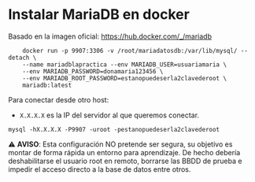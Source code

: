 # Instalar MariaDB en docker

Basado en la imagen oficial: <https://hub.docker.com/_/mariadb>

~~~~
    docker run -p 9907:3306 -v /root/mariadatosdb:/var/lib/mysql/ --detach \
    --name mariadblapractica --env MARIADB_USER=usuariamaria \
    --env MARIADB_PASSWORD=donamaria123456 \
    --env MARIADB_ROOT_PASSWORD=estanopuedeserla2clavederoot \
    mariadb:latest
~~~~

Para conectar desde otro host:

- `X.X.X.X` es la IP del servidor al que queremos conectar.

~~~~
mysql -hX.X.X.X -P9907 -uroot -pestanopuedeserla2clavederoot
~~~~

⚠️ **AVISO**: Esta configuración NO pretende ser segura, su objetivo es montar de forma rápida un entorno para aprendizaje. De hecho debería deshabilitarse el usuario root en remoto, borrarse las BBDD de prueba e impedir el acceso directo a la base de datos entre otros.